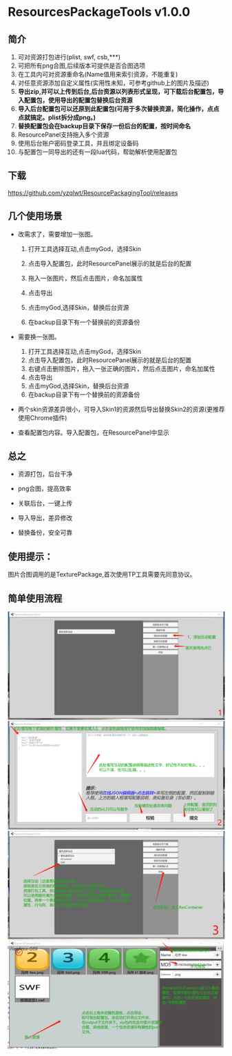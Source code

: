 # ResourcesPackageTools v1.0.0

## 简介

1. 可对资源打包进行(plist, swf, csb,***)
2. 可把所有png合图,后续版本可提供是否合图选项
3. 在工具内可对资源重命名(Name值用来索引资源，不能重复)
4. 对任意资源添加自定义属性(实用性未知，可参考github上的图片及描述)
5. __导出zip,并可以上传到后台,后台资源以列表形式呈现，可下载后台配置包，导入配置包，使用导出的配置包替换后台资源__
6. __导入后台配置包可以还原到此配置包(可用于多次替换资源，简化操作，点点点就搞定。plist拆分成png。)__
7. __替换配置包会在backup目录下保存一份后台的配置，按时间命名__
8. ResourcePanel支持拖入多个资源
9. 使用后台账户密码登录工具，并且绑定设备码
10. 与配置包一同导出的还有一段lua代码，帮助解析使用配置包

## 下载
https://github.com/yzqlwt/ResourcePackagingTool/releases

## 几个使用场景

- 改需求了，需要增加一张图。

  1. 打开工具选择互动,点击myGod，选择Skin

  2. 点击导入配置包，此时ResourcePanel展示的就是后台的配置

  3. 拖入一张图片，然后点击图片，命名加属性

  4. 点击导出

  5. 点击myGod,选择Skin，替换后台资源

  6. 在backup目录下有一个替换前的资源备份

- 需要换一张图。 

  1. 打开工具选择互动,点击myGod，选择Skin
  2. 点击导入配置包，此时ResourcePanel展示的就是后台的配置
  3. 右键点击删除图片，拖入一张正确的图片，然后点击图片，命名加属性
  4. 点击导出
  5. 点击myGod,选择Skin，替换后台资源
  6. 在backup目录下有一个替换前的资源备份

-  两个skin资源差异很小，可导入Skin1的资源然后导出替换Skin2的资源(更推荐使用Chrome插件)

- 查看配置包内容。导入配置包，在ResourcePanel中显示



## 总之

- 资源打包，后台干净

- png合图，提高效率

- 关联后台，一键上传

- 导入导出，差异修改

- 替换备份，安全可靠

  

  

## 使用提示： ##
图片合图调用的是TexturePackage,首次使用TP工具需要先同意协议。

## 简单使用流程 ##
![image](https://github.com/yzqlwt/ResourcePackagingTool/blob/master/raw/微信图片编辑_20191008151755.jpg)
![image](https://github.com/yzqlwt/ResourcePackagingTool/blob/master/raw/微信截图_20191008152445.png)
![image](https://github.com/yzqlwt/ResourcePackagingTool/blob/master/raw/微信截图_20191008153458.png)
![image](https://github.com/yzqlwt/ResourcePackagingTool/blob/master/raw/微信截图_20191008160432.png)
